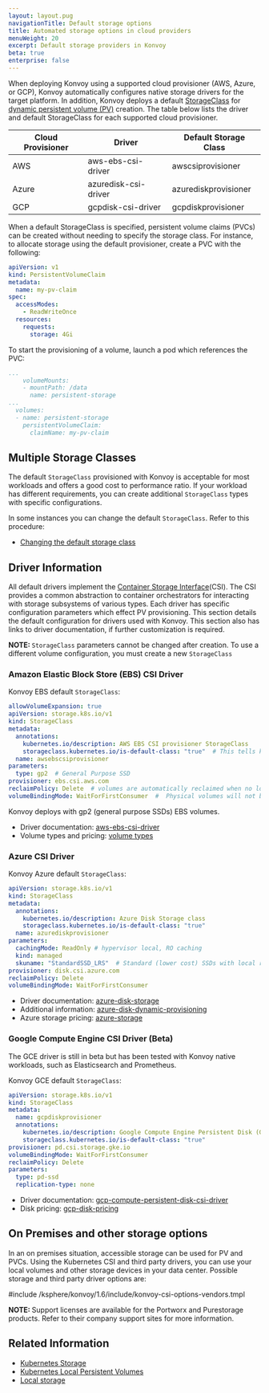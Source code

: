 ```yaml
---
layout: layout.pug
navigationTitle: Default storage options
title: Automated storage options in cloud providers
menuWeight: 20
excerpt: Default storage providers in Konvoy
beta: true
enterprise: false
---
```


<!-- markdownlint-disable MD018 -->

When deploying Konvoy using a supported cloud provisioner (AWS, Azure, or GCP), Konvoy automatically configures native storage drivers for the target platform. In addition, Konvoy deploys a default [StorageClass](https://kubernetes.io/docs/concepts/storage/storage-classes/) for [dynamic persistent volume (PV)](https://kubernetes.io/docs/concepts/storage/dynamic-provisioning/) creation. The table below lists the driver and default StorageClass for each supported cloud provisioner.

| Cloud Provisioner |  Driver              | Default Storage Class        |
--------------------|----------------------|----------------------|
| AWS               | aws-ebs-csi-driver   | awscsiprovisioner    |
| Azure             | azuredisk-csi-driver | azurediskprovisioner |
| GCP               | gcpdisk-csi-driver   | gcpdiskprovisioner   |

When a default StorageClass is specified, persistent volume claims (PVCs) can be created without needing to specify the storage class. For instance, to allocate storage using the default provisioner, create a PVC with the following:

```yaml
apiVersion: v1
kind: PersistentVolumeClaim
metadata:
  name: my-pv-claim
spec:
  accessModes:
    - ReadWriteOnce
  resources:
    requests:
      storage: 4Gi
```

To start the provisioning of a volume, launch a pod which references the PVC:

```yaml
...
    volumeMounts:
    - mountPath: /data
      name: persistent-storage
...
  volumes:
  - name: persistent-storage
    persistentVolumeClaim:
      claimName: my-pv-claim

```

## Multiple Storage Classes

The default `StorageClass` provisioned with Konvoy is acceptable for most workloads and offers a good cost to performance ratio. If your workload has different requirements, you can create additional `StorageClass` types  with specific configurations.

In some instances you can change the default `StorageClass`. Refer to this procedure:

- [Changing the default storage class](https://kubernetes.io/docs/tasks/administer-cluster/change-default-storage-class/)

## Driver Information

All default drivers implement the [Container Storage Interface](https://github.com/container-storage-interface/spec/blob/master/spec.md)(CSI). The CSI provides a common abstraction to container orchestrators for interacting with storage subsystems of various types. Each driver has specific configuration parameters which effect PV provisioning. This section details the default configuration for drivers used with Konvoy. This section also has links to driver documentation, if further customization is required.

<p class="message--note"><strong>NOTE: </strong><code>StorageClass</code> parameters cannot be changed after creation. To use a different volume configuration, you must create a new <code>StorageClass</code></p>

### Amazon Elastic Block Store (EBS) CSI Driver

Konvoy EBS default `StorageClass`:

```yaml
allowVolumeExpansion: true
apiVersion: storage.k8s.io/v1
kind: StorageClass
metadata:
  annotations:
    kubernetes.io/description: AWS EBS CSI provisioner StorageClass
    storageclass.kubernetes.io/is-default-class: "true"  # This tells kubernetes to make this the default storage class
  name: awsebscsiprovisioner
parameters:
  type: gp2  # General Purpose SSD
provisioner: ebs.csi.aws.com
reclaimPolicy: Delete  # volumes are automatically reclaimed when no longer in use and PVCs are deleted
volumeBindingMode: WaitForFirstConsumer  #  Physical volumes will not be created until a pod is created that uses the PVC
```

Konvoy deploys with gp2 (general purpose SSDs) EBS volumes.

- Driver documentation: [aws-ebs-csi-driver](https://github.com/kubernetes-sigs/aws-ebs-csi-driver)
- Volume types and pricing: [volume types](https://aws.amazon.com/ebs/features/)

### Azure CSI Driver

Konvoy Azure default `StorageClass`:

```yaml
apiVersion: storage.k8s.io/v1
kind: StorageClass
metadata:
  annotations:
    kubernetes.io/description: Azure Disk Storage class
    storageclass.kubernetes.io/is-default-class: "true"
  name: azurediskprovisioner
parameters:
  cachingMode: ReadOnly # hypervisor local, RO caching
  kind: managed
  skuname: "StandardSSD_LRS"  # Standard (lower cost) SSDs with local redundancy
provisioner: disk.csi.azure.com
reclaimPolicy: Delete
volumeBindingMode: WaitForFirstConsumer
```

- Driver documentation: [azure-disk-storage](https://kubernetes.io/docs/concepts/storage/storage-classes/#azure-disk-storage-class)
- Additional information: [azure-disk-dynamic-provisioning](https://docs.microsoft.com/en-us/azure/aks/azure-disks-dynamic-pv)
- Azure storage pricing: [azure-storage](https://azure.microsoft.com/en-us/pricing/details/managed-disks/)

### Google Compute Engine CSI Driver (Beta)

The GCE driver is still in beta but has been tested with Konvoy native workloads, such as Elasticsearch and Prometheus.

Konvoy GCE default `StorageClass`:

```yaml
apiVersion: storage.k8s.io/v1
kind: StorageClass
metadata:
  name: gcpdiskprovisioner
  annotations:
    kubernetes.io/description: Google Compute Engine Persistent Disk (GCE PD) Storage class
    storageclass.kubernetes.io/is-default-class: "true"
provisioner: pd.csi.storage.gke.io
volumeBindingMode: WaitForFirstConsumer
reclaimPolicy: Delete
parameters:
  type: pd-ssd
  replication-type: none
```

- Driver documentation: [gcp-compute-persistent-disk-csi-driver](https://github.com/kubernetes-sigs/gcp-compute-persistent-disk-csi-driver)
- Disk pricing: [gcp-disk-pricing](https://cloud.google.com/compute/disks-image-pricing#disk)

## On Premises and other storage options

In an on premises situation, accessible storage can be used for PV and PVCs. Using the Kubernetes CSI and third party drivers, you can use your local volumes and other storage devices in your data center. Possible storage and third party driver options are:

#include /ksphere/konvoy/1.6/include/konvoy-csi-options-vendors.tmpl

<p class="message--note"><strong>NOTE: </strong>Support licenses are available for the Portworx and Purestorage products. Refer to their company support sites for more information.</p>

## Related Information

- [Kubernetes Storage](https://kubernetes.io/docs/concepts/storage/)
- [Kubernetes Local Persistent Volumes](https://kubernetes.io/blog/2019/04/04/kubernetes-1.14-local-persistent-volumes-ga/)
- [Local storage](../../install/install-onprem#add-storage-to-worker-nodes)
